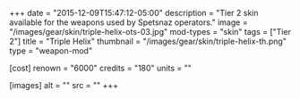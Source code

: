 +++
date = "2015-12-09T15:47:12-05:00"
description = "Tier 2 skin available for the weapons used by Spetsnaz operators."
image = "/images/gear/skin/triple-helix-ots-03.jpg"
mod-types = "skin"
tags = ["Tier 2"]
title = "Triple Helix"
thumbnail = "/images/gear/skin/triple-helix-th.png"
type = "weapon-mod"

[cost]
  renown = "6000"
  credits = "180"
  units = ""

[images]
  alt = ""
  src = ""
+++
